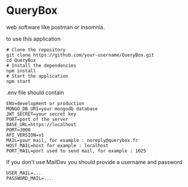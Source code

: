 # QueryBox
web software like postman or insomnia.

to use this application 

````
# Clone the repository
git clone https://github.com/your-username/QueryBox.git
cd QueryBox
# Install the dependencies
npm install
# Start the application
npm start
````

.env file should contain

````
ENV=development or production
MONGO_DB_URI=your mongodb database
JWT_SECRET=your secret key
PORT=port of the server
BASE_URL=https://localhost
PORT=3000
API_VERSION=v1
MAIL=your mail, for example : noreply@querybox.fr
HOST_MAIL=host for example : localhost
PORT_MAIL=port used to send mail, for example : 1025
````

If you don't use MailDev you should provide a username and password

````
USER_MAIL=...
PASSWORD_MAIL=...
````